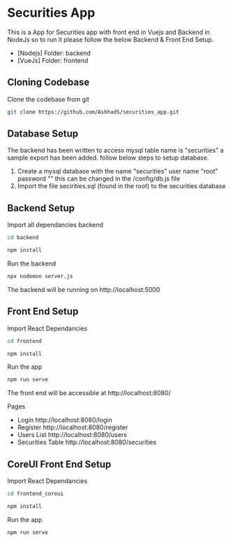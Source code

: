 # Securities App
This is a App for Securities app with front end in Vuejs and Backend in NodeJs so to run it please follow the below Backend & Front End Setup.
- [Nodejs] Folder: backend
- [VueJs] Folder: frontend


Cloning Codebase
------------

Clone the codebase from git
```bash
git clone https://github.com/AshhadS/securities_app.git
```

Database Setup
------------
 The backend has been written to access mysql table name is "securities" a sample export has been added. follow below steps to setup database.

1. Create a mysql database with the name "securities" user name "root" password "" this can be changed in the /config/db.js file
2. Import the file secirities.sql (found in the root) to the securities database


Backend Setup
------------

Import all dependancies backend
```bash
cd backend

npm install
```

Run the backend
```bash
npx nodemon server.js
```

The backend will be running on http://localhost:5000


Front End Setup
---------------

Import React Dependancies
```bash
cd frontend

npm install
```

Run the app
```bash
npm run serve
```

The front end will be accessible at http://localhost:8080/

Pages
- Login http://localhost:8080/login
- Register http://localhost:8080/register
- Users List http://localhost:8080/users
- Securities Table http://localhost:8080/securities



CoreUI Front End Setup
---------------

Import React Dependancies
```bash
cd frontend_coreui

npm install
```

Run the app
```bash
npm run serve
